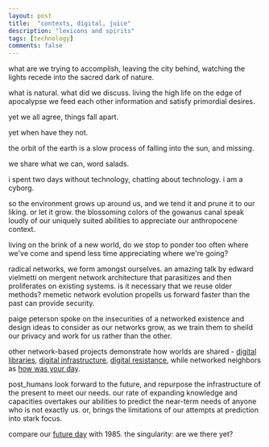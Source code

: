 ```yaml
---
layout: post
title:  "contexts, digital, juice"
description: "lexicons and spirits"
tags: [technology]
comments: false
---
```


what are we trying to accomplish, leaving the city behind, watching the lights recede into the sacred dark of nature.

what is natural. what did we discuss. living the high life on the edge of apocalypse we feed each other information and satisfy primordial desires.

yet we all agree, things fall apart.

yet when have they not. 

the orbit of the earth is a slow process of falling into the sun, and missing.

we share what we can, word salads. 

i spent two days without technology, chatting about technology. i am a cyborg.

so the environment grows up around us, and we tend it and prune it to our liking. or let it grow. the blossoming colors of the gowanus canal speak loudly of our uniquely suited abilities to appreciate our anthropocene context.

living on the brink of a new world, do we stop to ponder too often where we've come and spend less time appreciating where we're going?

radical networks, we form amongst ourselves. an amazing talk by edward vielmetti on mergent network architecture that parasitizes and then proliferates on existing systems. is it necessary that we reuse older methods? memetic network evolution propells us forward faster than the past can provide security.

paige peterson spoke on the insecurities of a networked existence and design ideas to consider as our networks grow, as we train them to sheild our privacy and work for us rather than the other.

other network-based projects demonstrate how worlds are shared - [digital libraries](http://bibliotecha.info), [digital infrastructure](http://nycmesh.net), [digital resistance](http://www.signalstrengthproject.com), while networked neighbors as [how was your day](https://github.com/justpitbulls/hwyd-radnetworks).

post_humans look forward to the future, and repurpose the infrastructure of the present to meet our needs. our rate of expanding knowledge and capacities overtakes our abilities to predict the near-term needs of anyone who is not exactly us. or, brings the limitations of our attempts at prediction into stark focus.

compare our [future day](http://www.october212015.com/) with 1985. the singularity: are we there yet?